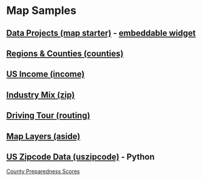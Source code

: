 # Map Samples

<!-- ## [Widget Mockup for EPA (layout)](../../resources/layout/)-->
## [Data Projects (map starter)](../../map/starter/) - [embeddable widget](../../map/starter/embed.html)
<!--## [Map Points (hubs)](../../hubs/#route=us.ga_to_bs)-->
## [Regions & Counties (counties)](counties/counties.html)
## [US Income (income)](../../map/income)
## [Industry Mix (zip)](../../zip/leaflet/#columns=JobsAgriculture:50;JobsManufacturing:50)
## [Driving Tour (routing)](../routing)
## [Map Layers (aside)](aside)
## [US Zipcode Data (uszipcode)](https://uszipcode.readthedocs.io/01-Tutorial/index.html) - Python

[County Preparedness Scores](https://www.statnews.com/feature/coronavirus/county-preparedness-scores/)

